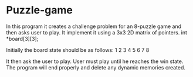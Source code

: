 # Puzzle-game

In this program it creates a challenge problem for an 8-puzzle game and then asks user to play. It implement it using a 3x3 2D matrix of pointers. int *board[3][3];

Initially the board state should be as follows: 1 2 3 4 5 6 7 8

It then ask the user to play. User must play until he reaches the win state. The program will end properly and delete any dynamic memories created.
